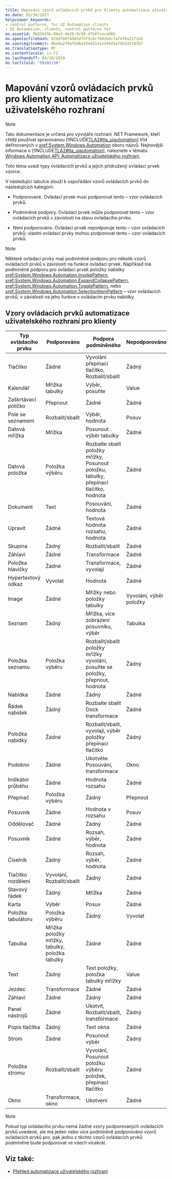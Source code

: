 ```yaml
---
title: Mapování vzorů ovládacích prvků pro klienty automatizace uživatelského rozhraní
ms.date: 03/30/2017
helpviewer_keywords:
- control patterns, for UI Automation clients
- UI Automation, clients, control patterns for
ms.assetid: 8b81645b-8be3-4e26-9c98-4fb0fceca06b
ms.openlocfilehash: 829df66f49d5df5f5c8cf8d2b6cfa74f0a2172dd
ms.sourcegitcommit: 0be8a279af6d8a43e03141e349d3efd5d35f8767
ms.translationtype: MT
ms.contentlocale: cs-CZ
ms.lasthandoff: 04/18/2019
ms.locfileid: "59101130"
---
```

# <a name="control-pattern-mapping-for-ui-automation-clients"></a>Mapování vzorů ovládacích prvků pro klienty automatizace uživatelského rozhraní
> [!NOTE]
>  Tato dokumentace je určená pro vývojáře rozhraní .NET Framework, kteří chtějí používat spravovanou [!INCLUDE[TLA2#tla_uiautomation](../../../includes/tla2sharptla-uiautomation-md.md)] tříd definovaných v <xref:System.Windows.Automation> oboru názvů. Nejnovější informace o [!INCLUDE[TLA2#tla_uiautomation](../../../includes/tla2sharptla-uiautomation-md.md)], naleznete v tématu [Windows Automation API: Automatizace uživatelského rozhraní](https://go.microsoft.com/fwlink/?LinkID=156746).  
  
 Toto téma uvádí typy ovládacích prvků a jejich přidružený ovládací prvek vzorce.  
  
 V následující tabulce slouží k uspořádání vzorů ovládacích prvků do následujících kategorií:  
  
-   Podporované. Ovládací prvek musí podporovat tento – vzor ovládacích prvků.  
  
-   Podmíněné podpory. Ovládací prvek může podporovat tento – vzor ovládacích prvků v závislosti na stavu ovládacího prvku.  
  
-   Není podporováno. Ovládací prvek nepodporuje tento – vzor ovládacích prvků; vlastní ovládací prvky mohou podporovat tento – vzor ovládacích prvků.  
  
> [!NOTE]
>  Některé ovládací prvky mají podmíněné podporu pro několik vzorů ovládacích prvků v závislosti na funkce ovládací prvek. Například má podmíněné podporu pro ovládací prvek položky nabídky <xref:System.Windows.Automation.InvokePattern>, <xref:System.Windows.Automation.ExpandCollapsePattern>, <xref:System.Windows.Automation.TogglePattern>, nebo <xref:System.Windows.Automation.SelectionItemPattern> – vzor ovládacích prvků, v závislosti na jeho funkce v ovládacím prvku nabídky.  
  
<a name="control_mapping_clients"></a>   
## <a name="ui-automation-control-patterns-for-clients"></a>Vzory ovládacích prvků automatizace uživatelského rozhraní pro klienty  
  
|Typ ovládacího prvku|Podporováno|Podpora podmíněného|Nepodporováno|  
|------------------|---------------|-------------------------|-------------------|  
|Tlačítko|Žádné|Vyvolání přepínací tlačítko, Rozbalit/sbalit|Žádný|  
|Kalendář|Mřížka tabulky|Výběr, posuňte|Value|  
|Zaškrtávací políčko|Přepnout|Žádné|Žádné|  
|Pole se seznamem|Rozbalit/sbalit|Výběr, hodnota|Posuv|  
|Datová mřížka|Mřížka|Posunout výběr tabulky|Žádné|  
|Datová položka|Položka výběru|Rozbalte sbalit položky mřížky, Posunout položku, tabulky, přepínací tlačítko, hodnota|Žádné|  
|Dokument|Text|Posouvání, hodnota|Žádné|  
|Upravit|Žádné|Textová hodnota rozsahu, hodnota|Žádné|  
|Skupina|Žádný|Rozbalit/sbalit|Žádné|  
|Záhlaví|Žádné|Transformace|Žádné|  
|Položka hlavičky|Žádné|Transformace, vyvolají|Žádné|  
|Hypertextový odkaz|Vyvolat|Hodnota|Žádné|  
|Image|Žádné|Mřížky nebo položky tabulky|Vyvolání, výběr položky|  
|Seznam|Žádný|Mřížka, více zobrazení posuvníku, výběr|Tabulka|  
|Položka seznamu|Položka výběru|Rozbalit/sbalit položky mřížky vyvolání, posuňte se položky, přepnout, hodnota|Žádný|  
|Nabídka|Žádné|Žádný|Žádné|  
|Řádek nabídek|Žádný|Rozbalte sbalit Dock transformace|Žádné|  
|Položka nabídky|Žádné|Rozbalit/sbalit, vyvolají, výběr položky přepínací tlačítko|Žádný|  
|Podokno|Žádné|Ukotvěte. Posouvání, transformace|Okno|  
|Indikátor průběhu|Žádné|Hodnota rozsahu|Žádné|  
|Přepínač|Položka výběru|Žádný|Přepnout|  
|Posuvník|Žádné|Hodnota v rozsahu|Posuv|  
|Oddělovač|Žádné|Žádný|Žádné|  
|Posuvník|Žádné|Rozsah, výběr, hodnota|Žádné|  
|Číselník|Žádný|Rozsah, výběr, hodnota|Žádné|  
|Tlačítko rozdělení|Vyvolání, Rozbalit/sbalit|Žádný|Žádné|  
|Stavový řádek|Žádný|Mřížka|Žádné|  
|Karta|Výběr|Posuv|Žádné|  
|Položka tabulátoru|Položka výběru|Žádný|Vyvolat|  
|Tabulka|Mřížka položky mřížky, tabulky, položka tabulky|Žádné|Žádné|  
|Text|Žádný|Text položky, položka tabulky mřížky|Value|  
|Jezdec|Transformace|Žádné|Žádné|  
|Záhlaví|Žádné|Žádný|Žádné|  
|Panel nástrojů|Žádné|Ukotvit, Rozbalit/sbalit, transformace|Žádný|  
|Popis tlačítka|Žádný|Text okna|Žádné|  
|Strom|Žádné|Posunout výběr|Žádný|  
|Položka stromu|Rozbalit/sbalit|Vyvolání, Posunout položku výběru položek, přepínací tlačítko|Žádné|  
|Okno|Transformace, okno|Ukotvení|Žádné|  
  
> [!NOTE]
>  Pokud typ ovládacího prvku nemá žádné vzory podporovaných ovládacích prvků uvedené, ale má jeden nebo více podmíněně podporováno vzorů ovládacích prvků pro, pak jednu z těchto vzorů ovládacích prvků podmíněné bude podporovat ve všech vícekrát.  
  
## <a name="see-also"></a>Viz také:

- [Přehled automatizace uživatelského rozhraní](../../../docs/framework/ui-automation/ui-automation-overview.md)
